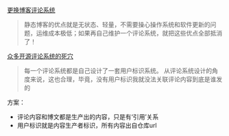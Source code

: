 [更换博客评论系统](https://wzyboy.im/post/1570.html)

> 静态博客的优点就是无状态、轻量，不需要操心操作系统和软件更新的问题，运维成本极低；如果再自己维护一个评论系统，就把这些优点全部抵消了！

[众多开源评论系统的死穴](https://afoo.me/posts/2024-05-09-problem-of-oss-comment-projects.html)

> 每一个评论系统都是自己设计了一套用户标识系统。 从评论系统设计的角度来说，这也合理，毕竟，没有用户标识我就没法关联评论内容到底是谁发的

方案：
- 评论内容和博文都是生产出的内容，只是有‘引用’关系
- 用户标识就是内容生产者标识，所有内容出自仓库url

